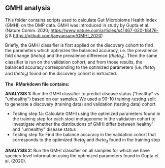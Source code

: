 ## GMHI analysis

This folder contains scripts used to calculate Gut Microbiome Health Index (GMHI) on the DMP data. GMHI was introduced in study by Gupta et al. (Nature Comm. 2020; https://www.nature.com/articles/s41467-020-18476-8 & https://github.com/jaeyunsung/GMHI_2020)

Briefly, the GMHI classifier is first applied on the discovery cohort to find the parameters which optimizes the balanced accuracy, i.e. the prevalence fold change (_theta<sub>f</sub>_) and the prevalence difference (_theta<sub>d</sub>_). Then the same classifier is run on the validation cohort, and from those results, the balanced accuracy corresponding to the optimized parameters (i.e. _theta<sub>f</sub>_ and _theta<sub>d</sub>_) found on the discovery cohort is extracted.

**The .RMarkdown file contains:**

**ANALYSIS 1:** Run the GMHI classifier to predict disease status ("healthy" vs "unhealthy") based on our samples. We used a 90-10 training-testing split to generate a discovery (training data) and validation (testing data) cohort.
* Testing step 1a: Calculate GMHI using the optimized parameters found in the training step for each stool metagenome in the validation cohort to investigate whether the distributions of GMHI differ between healthy" and "unhealthy" disease status
* Testing step 1b: Find the balance accuracy in the validation cohort that corresponds to the optimized _theta<sub>f</sub>_ and _theta<sub>d</sub>_ found in the training step  

**ANALYSIS 2:** Run the GMHI classifier on all samples for which we have species-level information using the optimized parameters found in Gupta et al. (2020).
